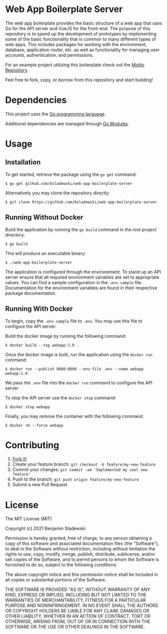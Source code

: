 # Web App Boilerplate Server

The web app boilerplate provides the basic structure of a web app that uses Go for the API server and VueJS for the front-end. The purpose of this repository is to speed up the development of prototypes by implementing some of the basic functionality that is common to many different types of web apps. This includes packages for working with the environment, database, application router, etc. as well as functionality for managing user accounts, authentication, and permissions.

For an example project utilizing this boilerplate check out the [Mojito Repository](https://github.com/bsladewski/mojito).

Feel free to fork, copy, or borrow from this repository and start building!

# Dependencies

This project uses the [Go programming language](https://golang.org/dl/).

Additional dependencies are managed through [Go Modules](https://blog.golang.org/using-go-modules).

# Usage

## Installation

To get started, retrieve the package using the `go get` command:

`$ go get github.com/bsladewski/web-app-boilerplate-server`

Alternatively you may clone the repository directly:

`$ git clone https://github.com/bsladewski/web-app-boilerplate-server`

## Running Without Docker

Build the application by running the `go build` command in the root project directory:

`$ go build`

This will produce an executable binary:

`$ ./web-app-boilerplate-server`

The application is configured through the environement. To stand up an API server ensure that all required environment variables are set to appropriate values. You can find a sample configuration in the `.env.sample` file. Documentation for the environment variables are found in their respective package documentation.

## Running With Docker

To begin, copy the `.env.sample` file to `.env`. You may use this file to configure the API server.

Build the docker image by running the following command:

`$ docker build --tag webapp:1.0 .`

Once the docker image is built, run the application using the `docker run` command:

`$ docker run --publish 8080:8080 --env-file .env --name webapp webapp:1.0`

We pass the `.env` file into the `docker run` command to configure the API server.

To stop the API server use the `docker stop` command:

`$ docker stop webapp`

Finally, you may remove the container with the following command:

`$ docker rm --force webapp`

# Contributing

1. [Fork it!](https://github.com/bsladewski/web-app-boilerplate-server/fork)
2. Create your feature branch: `git checkout -b feature/my-new-feature`
3. Commit your changes: `git commit -am 'Implemented my cool new feature'`
4. Push to the branch: `git push origin feature/my-new-feature`
5. Submit a new Pull Request

# License

The MIT License (MIT)

Copyright (c) 2021 Benjamin Sladewski

Permission is hereby granted, free of charge, to any person obtaining a copy of this software and associated documentation files (the "Software"), to deal in the Software without restriction, including without limitation the rights to use, copy, modify, merge, publish, distribute, sublicense, and/or sell copies of the Software, and to permit persons to whom the Software is furnished to do so, subject to the following conditions:

The above copyright notice and this permission notice shall be included in all copies or substantial portions of the Software.

THE SOFTWARE IS PROVIDED "AS IS", WITHOUT WARRANTY OF ANY KIND, EXPRESS OR IMPLIED, INCLUDING BUT NOT LIMITED TO THE WARRANTIES OF MERCHANTABILITY, FITNESS FOR A PARTICULAR PURPOSE AND NONINFRINGEMENT. IN NO EVENT SHALL THE AUTHORS OR COPYRIGHT HOLDERS BE LIABLE FOR ANY CLAIM, DAMAGES OR OTHER LIABILITY, WHETHER IN AN ACTION OF CONTRACT, TORT OR OTHERWISE, ARISING FROM, OUT OF OR IN CONNECTION WITH THE SOFTWARE OR THE USE OR OTHER DEALINGS IN THE SOFTWARE.
